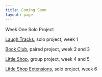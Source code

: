 ```yaml
---
title: Coming Soon
layout: page
---
```


Week One Solo Project

[Laugh Tracks](/module2/projects/laugh_tracks), solo project, week 1

[Book Club](https://github.com/turingschool-projects/BookClub), paired project, week 2 and 3

[Little Shop](https://github.com/turingschool-projects/little_shop_v2), group project, week 4 and 5

[Little Shop Extensions](https://github.com/turingschool-projects/little_shop_v2/blob/master/extensions.md), solo project, week 6
